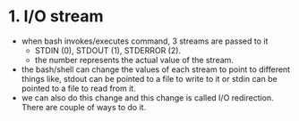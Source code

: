 # 1. I/O stream

- when bash invokes/executes command, 3 streams are passed to it
    - STDIN (0), STDOUT (1), STDERROR (2).
    - the number represents the actual value of the stream.
- the bash/shell can change the values of each stream to point to different things like, stdout can be pointed to a file to write to it or stdin can be pointed to a file to read from it.
- we can also do this change and this change is called I/O redirection. There are couple of ways to do it.